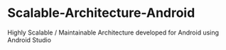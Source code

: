 # Scalable-Architecture-Android
Highly Scalable / Maintainable Architecture developed for Android using Android Studio
